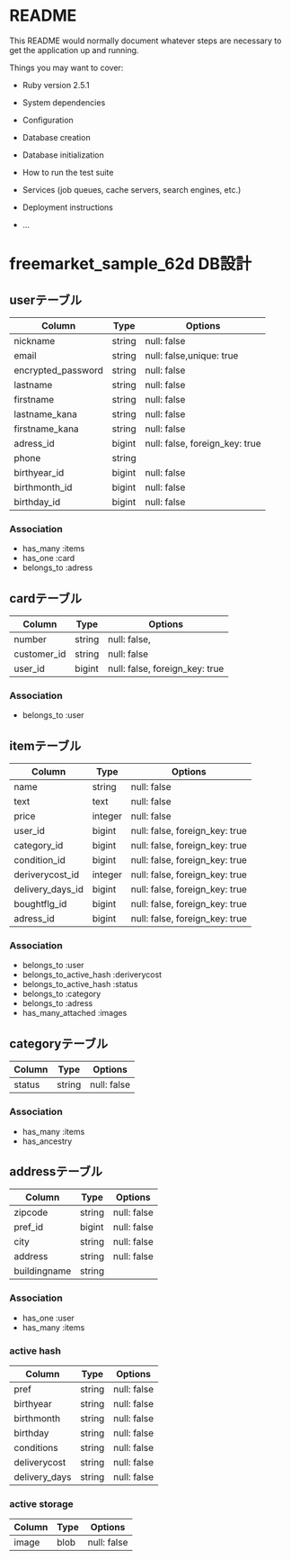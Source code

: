 # README

This README would normally document whatever steps are necessary to get the
application up and running.

Things you may want to cover:

* Ruby version
  2.5.1
* System dependencies

* Configuration

* Database creation

* Database initialization

* How to run the test suite

* Services (job queues, cache servers, search engines, etc.)

* Deployment instructions

* ...

# freemarket_sample_62d DB設計
## userテーブル
|Column|Type|Options|
|------|----|-------|
|nickname|string|null: false|
|email|string|null: false,unique: true|
|encrypted_password|string|null: false|
|lastname|string|null: false|
|firstname|string|null: false|
|lastname_kana|string|null: false|
|firstname_kana|string|null: false|
|adress_id|bigint|null: false, foreign_key: true|
|phone|string||
|birthyear_id|bigint|null: false|
|birthmonth_id|bigint|null: false|
|birthday_id|bigint|null: false|

### Association
- has_many :items
- has_one :card
- belongs_to :adress


## cardテーブル
|Column|Type|Options|
|------|----|-------|
|number|string|null: false,|
|customer_id|string|null: false|
|user_id|bigint|null: false, foreign_key: true|

### Association
- belongs_to :user


## itemテーブル
|Column|Type|Options|
|------|----|-------|
|name|string|null: false|
|text|text|null: false|
|price|integer|null: false|
|user_id|bigint|null: false, foreign_key: true|
|category_id|bigint|null: false, foreign_key: true|
|condition_id|bigint|null: false, foreign_key: true|
|deriverycost_id|integer|null: false, foreign_key: true|
|delivery_days_id|bigint|null: false, foreign_key: true|
|boughtflg_id|bigint|null: false, foreign_key: true|
|adress_id|bigint|null: false, foreign_key: true|

### Association
- belongs_to :user
- belongs_to_active_hash :deriverycost
- belongs_to_active_hash :status
- belongs_to :category
- belongs_to :adress
- has_many_attached  :images


## categoryテーブル
Column|Type|Options|
|------|----|-------|
|status|string|null: false|

### Association
- has_many  :items
- has_ancestry


## addressテーブル
|Column|Type|Options|
|------|----|-------|
|zipcode|string|null: false|
|pref_id|bigint|null: false|
|city|string|null: false|
|address|string|null: false|
|buildingname|string||

### Association
- has_one :user
- has_many  :items


### active hash
|Column|Type|Options|
|------|----|-------|
|pref|string|null: false|
|birthyear|string|null: false|
|birthmonth|string|null: false|
|birthday|string|null: false|
|conditions|string|null: false|
|deliverycost|string|null: false|
|delivery_days|string|null: false|


### active storage
|Column|Type|Options|
|------|----|-------|
|image|blob|null: false|